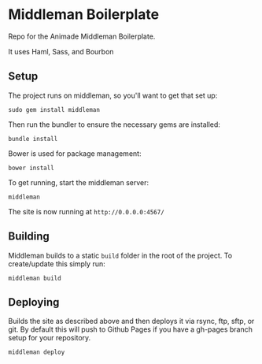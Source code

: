 # Middleman Boilerplate

Repo for the Animade Middleman Boilerplate.

It uses Haml, Sass, and Bourbon

## Setup

The project runs on middleman, so you'll want to get that set up:

    sudo gem install middleman

Then run the bundler to ensure the necessary gems are installed:

    bundle install

Bower is used for package management:

    bower install
    
To get running, start the middleman server:
  
    middleman

The site is now running at `http://0.0.0.0:4567/`

## Building

Middleman builds to a static `build` folder in the root of the project. To create/update this simply run:

    middleman build

## Deploying

Builds the site as described above and then deploys it via rsync, ftp, sftp, or git. By default this will 
push to Github Pages if you have a gh-pages branch setup for your repository.

    middleman deploy
